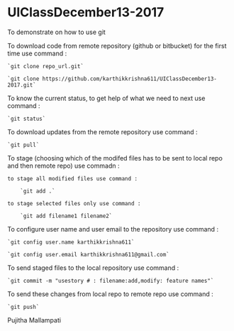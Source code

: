 # UIClassDecember13-2017
To demonstrate on how to use git

To download code from remote repository (github or bitbucket) for the first time use command :

	`git clone repo_url.git`

	`git clone https://github.com/karthikkrishna611/UIClassDecember13-2017.git`


To know the current status, to get help of what we need to next use command : 

	`git status`


To download updates from the remote repository use command : 

	`git pull`

To stage (choosing which of the modifed files has to be sent to local repo and then remote repo) use commadn : 

	to stage all modified files use command : 

		`git add .`

	to stage selected files only use command : 

		`git add filename1 filename2`


To configure user name and user email to the repository use command : 

	`git config user.name karthikkrishna611`

	`git config user.email karthikkrishna611@gmail.com`


To send staged files to the local repository use command : 

	`git commit -m "usestory # : filename:add,modify: feature names"`


To send these changes from local repo to remote repo use command : 

	`git push`



Pujitha Mallampati